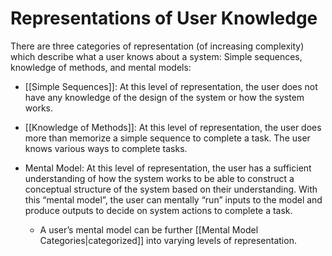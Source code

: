 # Representations of User Knowledge

There are three categories of representation (of increasing complexity) which describe what a user knows about a system: Simple sequences, knowledge of methods, and mental models:

- [[Simple Sequences]]: At this level of representation, the user does not have any knowledge of the design of the system or how the system works.

- [[Knowledge of Methods]]: At this level of representation, the user does more than memorize a simple sequence to complete a task. The user knows various ways to complete tasks.

- Mental Model: At this level of representation, the user has a sufficient understanding of how the system works to be able to construct a conceptual structure of the system based on their understanding. With this “mental model”, the user can mentally “run” inputs to the model and produce outputs to decide on system actions to complete a task. 
	- A user’s mental model can be further [[Mental Model Categories|categorized]] into varying levels of representation.
